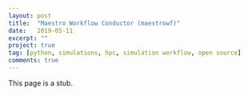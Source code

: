 ```yaml
---
layout: post
title:  "Maestro Workflow Conductor (maestrowf)"
date:   2019-05-11
excerpt: ""
project: true
tag: [python, simulations, hpc, simulation workflow, open source]
comments: true
---
```


This page is a stub.
